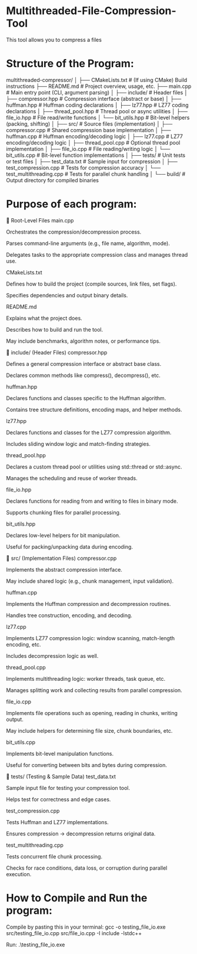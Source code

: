 # Multithreaded-File-Compression-Tool
This tool allows you to compress a files

# Structure of the Program:

multithreaded-compressor/
│
├── CMakeLists.txt                 # (If using CMake) Build instructions
├── README.md                      # Project overview, usage, etc.
├── main.cpp                       # Main entry point (CLI, argument parsing)
│
├── include/                       # Header files
│   ├── compressor.hpp             # Compression interface (abstract or base)
│   ├── huffman.hpp                # Huffman coding declarations
│   ├── lz77.hpp                   # LZ77 coding declarations
│   ├── thread_pool.hpp            # Thread pool or async utilities
│   ├── file_io.hpp                # File read/write functions
│   └── bit_utils.hpp              # Bit-level helpers (packing, shifting)
│
├── src/                           # Source files (implementation)
│   ├── compressor.cpp             # Shared compression base implementation
│   ├── huffman.cpp                # Huffman encoding/decoding logic
│   ├── lz77.cpp                   # LZ77 encoding/decoding logic
│   ├── thread_pool.cpp           # Optional thread pool implementation
│   ├── file_io.cpp                # File reading/writing logic
│   └── bit_utils.cpp              # Bit-level function implementations
│
├── tests/                         # Unit tests or test files
│   ├── test_data.txt              # Sample input for compression
│   ├── test_compression.cpp       # Tests for compression accuracy
│   └── test_multithreading.cpp    # Tests for parallel chunk handling
│
└── build/                         # Output directory for compiled binaries

# Purpose of each program:
🧠 Root-Level Files
main.cpp

Orchestrates the compression/decompression process.

Parses command-line arguments (e.g., file name, algorithm, mode).

Delegates tasks to the appropriate compression class and manages thread use.

CMakeLists.txt

Defines how to build the project (compile sources, link files, set flags).

Specifies dependencies and output binary details.

README.md

Explains what the project does.

Describes how to build and run the tool.

May include benchmarks, algorithm notes, or performance tips.

📁 include/ (Header Files)
compressor.hpp

Defines a general compression interface or abstract base class.

Declares common methods like compress(), decompress(), etc.

huffman.hpp

Declares functions and classes specific to the Huffman algorithm.

Contains tree structure definitions, encoding maps, and helper methods.

lz77.hpp

Declares functions and classes for the LZ77 compression algorithm.

Includes sliding window logic and match-finding strategies.

thread_pool.hpp

Declares a custom thread pool or utilities using std::thread or std::async.

Manages the scheduling and reuse of worker threads.

file_io.hpp

Declares functions for reading from and writing to files in binary mode.

Supports chunking files for parallel processing.

bit_utils.hpp

Declares low-level helpers for bit manipulation.

Useful for packing/unpacking data during encoding.

📁 src/ (Implementation Files)
compressor.cpp

Implements the abstract compression interface.

May include shared logic (e.g., chunk management, input validation).

huffman.cpp

Implements the Huffman compression and decompression routines.

Handles tree construction, encoding, and decoding.

lz77.cpp

Implements LZ77 compression logic: window scanning, match-length encoding, etc.

Includes decompression logic as well.

thread_pool.cpp

Implements multithreading logic: worker threads, task queue, etc.

Manages splitting work and collecting results from parallel compression.

file_io.cpp

Implements file operations such as opening, reading in chunks, writing output.

May include helpers for determining file size, chunk boundaries, etc.

bit_utils.cpp

Implements bit-level manipulation functions.

Useful for converting between bits and bytes during compression.

📁 tests/ (Testing & Sample Data)
test_data.txt

Sample input file for testing your compression tool.

Helps test for correctness and edge cases.

test_compression.cpp

Tests Huffman and LZ77 implementations.

Ensures compression → decompression returns original data.

test_multithreading.cpp

Tests concurrent file chunk processing.

Checks for race conditions, data loss, or corruption during parallel execution.

# How to Compile and Run the program: 
Compile by pasting this in your terminal:
gcc -o testing_file_io.exe src/testing_file_io.cpp src/file_io.cpp -I include -lstdc++

Run:
.\testing_file_io.exe